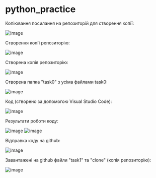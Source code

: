 # python_practice

Копіювання посилання на репозиторій для створення копії:

![image](https://user-images.githubusercontent.com/86960402/124769239-f9b21d00-df41-11eb-9f4f-f7fd9bb5e8f9.png)

Створення копії репозиторію:

![image](https://user-images.githubusercontent.com/86960402/124769455-236b4400-df42-11eb-97fb-339d7b458643.png)

Створена копія репозиторію:

![image](https://user-images.githubusercontent.com/86960402/124769600-439b0300-df42-11eb-8125-ac5d7e356173.png)

Створена папка "task0" з усіма файлами task0:

![image](https://user-images.githubusercontent.com/86960402/124769774-6cbb9380-df42-11eb-9294-42109f2dc8ce.png)


Код (створено за допомогою Visual Studio Code):

![image](https://user-images.githubusercontent.com/86960402/124770004-a2f91300-df42-11eb-97e4-e739297c1692.png)

Результати роботи коду:

![image](https://user-images.githubusercontent.com/86960402/124770071-b0160200-df42-11eb-85d1-234bc6514964.png)
![image](https://user-images.githubusercontent.com/86960402/124770276-e18ecd80-df42-11eb-9756-0f0ceeeca864.png)

Відправка коду на github:

![image](https://user-images.githubusercontent.com/86960402/124770403-f9665180-df42-11eb-8342-9ff91d6e043c.png)

Завантажені на github файли "task1" та "clone" (копія репозиторію):

![image](https://user-images.githubusercontent.com/86960402/124771209-9e812a00-df43-11eb-8336-02a9aca72a87.png)
